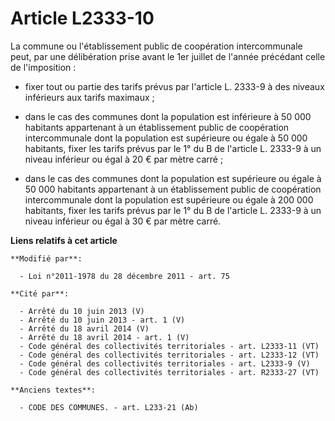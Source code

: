 # Article L2333-10

La commune ou l'établissement public de coopération intercommunale peut, par une délibération prise avant le 1er juillet de
l'année précédant celle de l'imposition :

- fixer tout ou partie des tarifs prévus par l'article L. 2333-9 à des niveaux inférieurs aux tarifs maximaux ;

- dans le cas des communes dont la population est inférieure à 50 000 habitants appartenant à un établissement public de
coopération intercommunale dont la population est supérieure ou égale à 50 000 habitants, fixer les tarifs prévus par le 1°
du B de l'article L. 2333-9 à un niveau inférieur ou égal à 20 € par mètre carré ;

- dans le cas des communes dont la population est supérieure ou égale à 50 000 habitants appartenant à un établissement
public de coopération intercommunale dont la population est supérieure ou égale à 200 000 habitants, fixer les tarifs prévus
par le 1° du B de l'article L. 2333-9 à un niveau inférieur ou égal à 30 € par mètre carré.

**Liens relatifs à cet article**

	**Modifié par**:

	  - Loi n°2011-1978 du 28 décembre 2011 - art. 75

	**Cité par**:

	  - Arrêté du 10 juin 2013 (V)
	  - Arrêté du 10 juin 2013 - art. 1 (V)
	  - Arrêté du 18 avril 2014 (V)
	  - Arrêté du 18 avril 2014 - art. 1 (V)
	  - Code général des collectivités territoriales - art. L2333-11 (VT)
	  - Code général des collectivités territoriales - art. L2333-12 (VT)
	  - Code général des collectivités territoriales - art. L2333-9 (V)
	  - Code général des collectivités territoriales - art. R2333-27 (VT)

	**Anciens textes**:

	  - CODE DES COMMUNES. - art. L233-21 (Ab)
